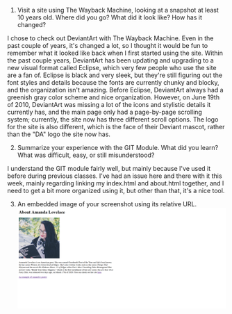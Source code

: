 1. Visit a site using The Wayback Machine, looking at a snapshot at least 10 years old. Where did you go? What did it look like? How has it changed?

I chose to check out DeviantArt with The Wayback Machine. Even in the past couple of years, it's changed a lot, so I thought it would be fun to remember what it looked like back when I first started using the site. Within the past couple years, DeviantArt has been updating and upgrading to a new visual format called Eclipse, which very few people who use the site are a fan of. Eclipse is black and very sleek, but they're still figuring out the font styles and details because the fonts are currently chunky and blocky, and the organization isn't amazing. Before Eclipse, DeviantArt always had a greenish gray color scheme and nice organization. However, on June 19th of 2010, DeviantArt was missing a lot of the icons and stylistic details it currently has, and the main page only had a page-by-page scrolling system; currently, the site now has three different scroll options. The logo for the site is also different, which is the face of their Deviant mascot, rather than the "DA" logo the site now has.

2. Summarize your experience with the GIT Module. What did you learn? What was difficult, easy, or still misunderstood?

I understand the GIT module fairly well, but mainly because I've used it before during previous classes. I've had an issue here and there with it this week, mainly regarding linking my index.html and about.html together, and I need to get a bit more organized using it, but other than that, it's a nice tool.

3. An embedded image of your screenshot using its relative URL.
![Week 04 Screenshot](./images/hmscreenshot-04.png)
